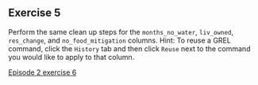 ## Exercise 5

Perform the same clean up steps for the <code>months_no_water</code>, <code>liv_owned</code>, <code>res_change</code>, and <code>no_food_mitigation</code> columns. Hint: To reuse a GREL command, click the <code>History</code> tab and then click <code>Reuse</code> next to the command you would like to apply to that column.

[Episode 2 exercise 6](episode2_ex6.md)
